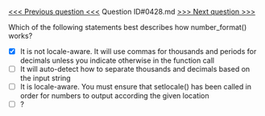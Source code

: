 [<<< Previous question <<<](0427.md)  Question ID#0428.md  [>>> Next question >>>](0429.md) 

Which of the following statements best describes how number_format() works?

- [x] It is not locale-aware. It will use commas for thousands and periods for decimals unless you indicate otherwise in the function call
- [ ] It will auto-detect how to separate thousands and decimals based on the input string
- [ ] It is locale-aware. You must ensure that setlocale() has been called in order for numbers to output according the given location
- [ ] ?

